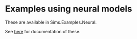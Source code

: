 # Examples using neural models

These are available in Sims.Examples.Neural.

See [here](https://tshort.github.io/Sims.jl/doc/examples/neural) for
documentation of these.

